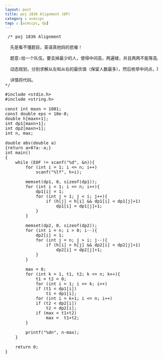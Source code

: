 ```yaml
---
layout: post
title: poj 1836 Alignment (DP)
category : acmicpc
tags : [acmicpc, dp]
---
```


<pre> /* poj 1836 Alignment

  先是看不懂题目，英语真他妈的悲催！

  题意:给一个队伍，要去掉最少的人，使得中间高，两遍矮，并且两两不能等高。

  动态规划，分别求解从左和从右的最优值（保留人数最多），然后枚举中间点，取得留下最多的人数，答案就是n-max。

  详情将代码。
*/</pre>
<!--more-->
<pre>#include &lt;stdio.h&gt;
#include &lt;string.h&gt;

const int maxn = 1001;
const double eps = 10e-8;
double h[maxn+1];
int dp1[maxn+1];
int dp2[maxn+1];
int n, max;

double abs(double a)
{return a&gt;0?a:-a;}
int main()
{
    while (EOF != scanf("%d", &amp;n)){
        for (int i = 1; i &lt;= n; i++)
            scanf("%lf", h+i);

        memset(dp1, 0, sizeof(dp1));
        for (int i = 1; i &lt;= n; i++){
            dp1[i] = 1;
            for (int j = 1; j &lt; i; j++){
                if (h[j] &lt; h[i] &amp;&amp; dp1[i] &lt; dp1[j]+1)
                    dp1[i] = dp1[j]+1;
            }
        }

        memset(dp2, 0, sizeof(dp2));
        for (int i = n; i &gt; 0; i--){
            dp2[i] = 1;
            for (int j = n; j &gt; i; j--){
                if (h[i] &gt; h[j] &amp;&amp; dp2[i] &lt; dp2[j]+1)
                    dp2[i] = dp2[j]+1;
            }
        }

        max = 0;
        for (int k = 1, t1, t2; k &lt;= n; k++){
            t1 = t2 = 0;
            for (int i = 1; i &lt;= k; i++)
            if (t1 &lt; dp1[i])
                t1 = dp1[i];
            for (int i = k+1; i &lt;= n; i++)
            if (t2 &lt; dp2[i])
                t2 = dp2[i];
            if (max &lt; t1+t2)
                max =  t1+t2;
        }

        printf("%dn", n-max);
    }

    return 0;
}</pre>
